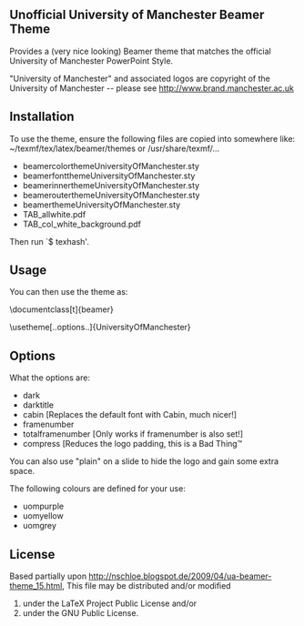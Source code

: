 Unofficial University of Manchester Beamer Theme
------------------------------------------------
Provides a (very nice looking) Beamer theme that matches the official
University of Manchester PowerPoint Style.

"University of Manchester" and associated logos are copyright of the
University of Manchester -- please see http://www.brand.manchester.ac.uk

Installation
------------
To use the theme, ensure the following files are copied into somewhere like:
~/texmf/tex/latex/beamer/themes or /usr/share/texmf/...

- beamercolorthemeUniversityOfManchester.sty
- beamerfontthemeUniversityOfManchester.sty
- beamerinnerthemeUniversityOfManchester.sty
- beamerouterthemeUniversityOfManchester.sty
- beamerthemeUniversityOfManchester.sty
- TAB_allwhite.pdf
- TAB_col_white_background.pdf

Then run `$ texhash'.

Usage
-----
You can then use the theme as:

\documentclass[t]{beamer}

\usetheme[..options..]{UniversityOfManchester}


Options
-------
What the options are:
- dark
- darktitle
- cabin [Replaces the default font with Cabin, much nicer!]
- framenumber
- totalframenumber [Only works if framenumber is also set!]
- compress [Reduces the logo padding, this is a Bad Thing&trade;

You can also use "plain" on a slide to hide the logo and gain some extra space.

The following colours are defined for your use:
- uompurple
- uomyellow
- uomgrey

License
-------
Based partially upon http://nschloe.blogspot.de/2009/04/ua-beamer-theme_15.html,
This file may be distributed and/or modified
1. under the LaTeX Project Public License and/or
2. under the GNU Public License.
